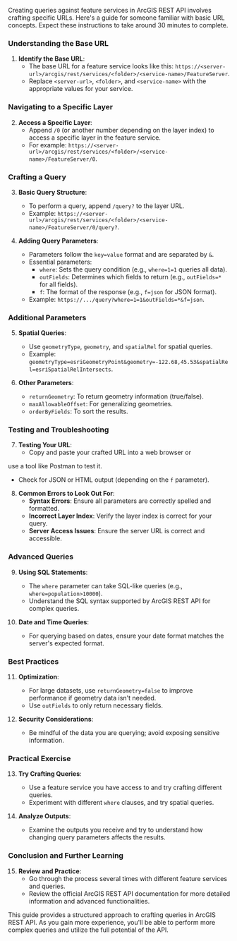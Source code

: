 Creating queries against feature services in ArcGIS REST API involves crafting specific URLs. Here's a guide for someone familiar with basic URL concepts. Expect these instructions to take around 30 minutes to complete.

### Understanding the Base URL

1. **Identify the Base URL**: 
   - The base URL for a feature service looks like this: `https://<server-url>/arcgis/rest/services/<folder>/<service-name>/FeatureServer`.
   - Replace `<server-url>`, `<folder>`, and `<service-name>` with the appropriate values for your service.

### Navigating to a Specific Layer

2. **Access a Specific Layer**:
   - Append `/0` (or another number depending on the layer index) to access a specific layer in the feature service. 
   - For example: `https://<server-url>/arcgis/rest/services/<folder>/<service-name>/FeatureServer/0`.

### Crafting a Query

3. **Basic Query Structure**:
   - To perform a query, append `/query?` to the layer URL.
   - Example: `https://<server-url>/arcgis/rest/services/<folder>/<service-name>/FeatureServer/0/query?`.

4. **Adding Query Parameters**:
   - Parameters follow the `key=value` format and are separated by `&`.
   - Essential parameters:
     - `where`: Sets the query condition (e.g., `where=1=1` queries all data).
     - `outFields`: Determines which fields to return (e.g., `outFields=*` for all fields).
     - `f`: The format of the response (e.g., `f=json` for JSON format).
   - Example: `https://.../query?where=1=1&outFields=*&f=json`.

### Additional Parameters

5. **Spatial Queries**:
   - Use `geometryType`, `geometry`, and `spatialRel` for spatial queries.
   - Example: `geometryType=esriGeometryPoint&geometry=-122.68,45.53&spatialRel=esriSpatialRelIntersects`.

6. **Other Parameters**:
   - `returnGeometry`: To return geometry information (true/false).
   - `maxAllowableOffset`: For generalizing geometries.
   - `orderByFields`: To sort the results.

### Testing and Troubleshooting

7. **Testing Your URL**:
   - Copy and paste your crafted URL into a web browser or

use a tool like Postman to test it. 
   - Check for JSON or HTML output (depending on the `f` parameter).

8. **Common Errors to Look Out For**:
   - **Syntax Errors**: Ensure all parameters are correctly spelled and formatted.
   - **Incorrect Layer Index**: Verify the layer index is correct for your query.
   - **Server Access Issues**: Ensure the server URL is correct and accessible.

### Advanced Queries

9. **Using SQL Statements**:
   - The `where` parameter can take SQL-like queries (e.g., `where=population>10000`).
   - Understand the SQL syntax supported by ArcGIS REST API for complex queries.

10. **Date and Time Queries**:
    - For querying based on dates, ensure your date format matches the server's expected format.

### Best Practices

11. **Optimization**:
    - For large datasets, use `returnGeometry=false` to improve performance if geometry data isn't needed.
    - Use `outFields` to only return necessary fields.

12. **Security Considerations**:
    - Be mindful of the data you are querying; avoid exposing sensitive information.

### Practical Exercise

13. **Try Crafting Queries**:
    - Use a feature service you have access to and try crafting different queries.
    - Experiment with different `where` clauses, and try spatial queries.

14. **Analyze Outputs**:
    - Examine the outputs you receive and try to understand how changing query parameters affects the results.

### Conclusion and Further Learning

15. **Review and Practice**:
    - Go through the process several times with different feature services and queries.
    - Review the official ArcGIS REST API documentation for more detailed information and advanced functionalities.

This guide provides a structured approach to crafting queries in ArcGIS REST API. As you gain more experience, you'll be able to perform more complex queries and utilize the full potential of the API.
